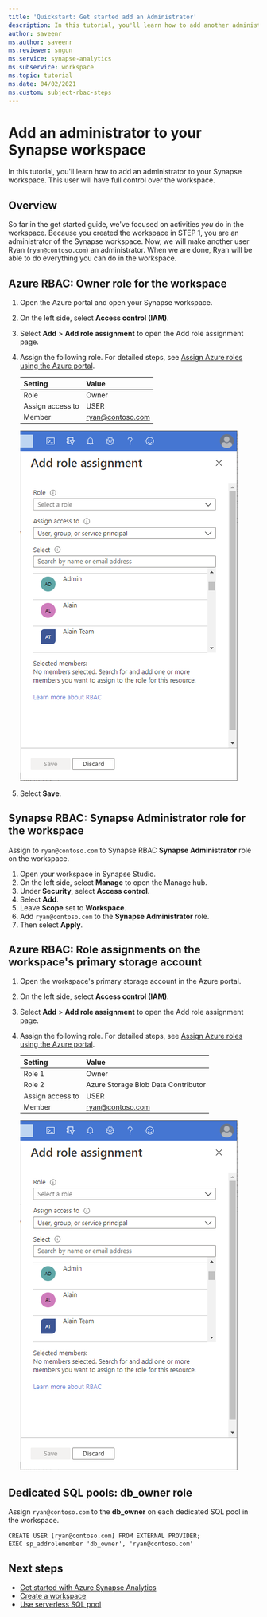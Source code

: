 ```yaml
---
title: 'Quickstart: Get started add an Administrator' 
description: In this tutorial, you'll learn how to add another administrative user to your workspace.
author: saveenr
ms.author: saveenr
ms.reviewer: sngun
ms.service: synapse-analytics
ms.subservice: workspace
ms.topic: tutorial
ms.date: 04/02/2021
ms.custom: subject-rbac-steps
---
```


# Add an administrator to your Synapse workspace

In this tutorial, you'll learn how to add an administrator to your Synapse workspace. This user will have full control over the workspace.

## Overview

So far in the get started guide, we've focused on activities *you* do in the workspace. Because you created the workspace in STEP 1, you are an administrator of the Synapse workspace. Now, we will make another user Ryan (`ryan@contoso.com`) an administrator. When we are done, Ryan will be able to do everything you can do in the workspace.

## Azure RBAC: Owner role for the workspace

1. Open the Azure portal and open your Synapse workspace.
1. On the left side, select **Access control (IAM)**.
1. Select **Add** > **Add role assignment** to open the Add role assignment page.
1. Assign the following role. For detailed steps, see [Assign Azure roles using the Azure portal](../role-based-access-control/role-assignments-portal.md).
    
    | Setting | Value |
    | --- | --- |
    | Role | Owner |
    | Assign access to | USER |
    | Member | ryan@contoso.com |

    ![Add role assignment page in Azure portal.](../../includes/role-based-access-control/media/add-role-assignment-page.png)

1. Select **Save**. 
 
 
## Synapse RBAC: Synapse Administrator role for the workspace

Assign to `ryan@contoso.com` to Synapse RBAC **Synapse Administrator** role on the workspace.

1. Open your workspace in Synapse Studio.
1. On the left side, select  **Manage** to open the Manage hub.
1. Under **Security**, select **Access control**.
1. Select **Add**.
1. Leave **Scope** set to **Workspace**.
1. Add `ryan@contoso.com` to the **Synapse Administrator** role. 
1. Then select **Apply**.
 
## Azure RBAC: Role assignments on the workspace's primary storage account

1. Open the workspace's primary storage account in the Azure portal.
1. On the left side, select **Access control (IAM)**.
1. Select **Add** > **Add role assignment** to open the Add role assignment page.
1. Assign the following role. For detailed steps, see [Assign Azure roles using the Azure portal](../role-based-access-control/role-assignments-portal.md).
    
    | Setting | Value |
    | --- | --- |
    | Role 1 | Owner |
    | Role 2| Azure Storage Blob Data Contributor|
    | Assign access to | USER |
    | Member | ryan@contoso.com |

    ![Add role assignment page in Azure portal.](../../includes/role-based-access-control/media/add-role-assignment-page.png)

## Dedicated SQL pools: db_owner role

Assign `ryan@contoso.com` to the **db_owner** on each dedicated SQL pool in the workspace.

```
CREATE USER [ryan@contoso.com] FROM EXTERNAL PROVIDER; 
EXEC sp_addrolemember 'db_owner', 'ryan@contoso.com'
```

## Next steps

* [Get started with Azure Synapse Analytics](get-started.md)
* [Create a workspace](quickstart-create-workspace.md)
* [Use serverless SQL pool](quickstart-sql-on-demand.md)
